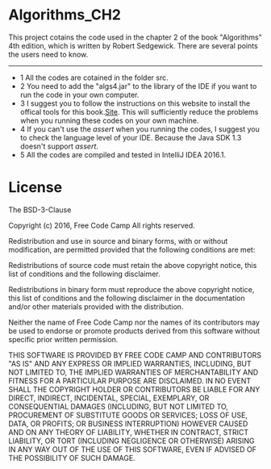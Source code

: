 # Algorithms_CH2
This project cotains the code used in the chapter 2 of the book "Algorithms" 4th edition, which is written by Robert Sedgewick. There are several points the users need to know.
***
* 1 All the codes are cotained in the folder src.
* 2 You need to add the "algs4.jar" to the library of the IDE if you want to run the code in your own computer.
* 3 I suggest you to follow the instructions on this website to install the offical tools for this book.[Site](http://algs4.cs.princeton.edu/home/). This will sufficiently reduce the problems when you running these codes on your own machine.
* 4 If you can't use the *assert* when you running the codes, I suggest you to check the language level of your IDE. Because the Java SDK 1.3 doesn't support *assert*.
* 5 All the codes are compiled and tested in IntelliJ IDEA 2016.1.

# License
The BSD-3-Clause

Copyright (c) 2016, Free Code Camp All rights reserved.

Redistribution and use in source and binary forms, with or without modification, are permitted provided that the following conditions are met:

Redistributions of source code must retain the above copyright notice, this list of conditions and the following disclaimer.

Redistributions in binary form must reproduce the above copyright notice, this list of conditions and the following disclaimer in the documentation and/or other materials provided with the distribution.

Neither the name of Free Code Camp nor the names of its contributors may be used to endorse or promote products derived from this software without specific prior written permission.

THIS SOFTWARE IS PROVIDED BY FREE CODE CAMP AND CONTRIBUTORS "AS IS" AND ANY EXPRESS OR IMPLIED WARRANTIES, INCLUDING, BUT NOT LIMITED TO, THE IMPLIED WARRANTIES OF MERCHANTABILITY AND FITNESS FOR A PARTICULAR PURPOSE ARE DISCLAIMED. IN NO EVENT SHALL THE COPYRIGHT HOLDER OR CONTRIBUTORS BE LIABLE FOR ANY DIRECT, INDIRECT, INCIDENTAL, SPECIAL, EXEMPLARY, OR CONSEQUENTIAL DAMAGES (INCLUDING, BUT NOT LIMITED TO, PROCUREMENT OF SUBSTITUTE GOODS OR SERVICES; LOSS OF USE, DATA, OR PROFITS; OR BUSINESS INTERRUPTION) HOWEVER CAUSED AND ON ANY THEORY OF LIABILITY, WHETHER IN CONTRACT, STRICT LIABILITY, OR TORT (INCLUDING NEGLIGENCE OR OTHERWISE) ARISING IN ANY WAY OUT OF THE USE OF THIS SOFTWARE, EVEN IF ADVISED OF THE POSSIBILITY OF SUCH DAMAGE.
